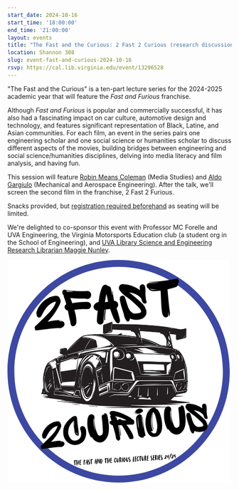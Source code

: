 ```yaml
---
start_date: 2024-10-16
start_time: '18:00:00'
end_time: '21:00:00'
layout: events
title: "The Fast and the Curious: 2 Fast 2 Curious (research discussion & movie screening)"
location: Shannon 308
slug: event-fast-and-curious-2024-10-16
rsvp: https://cal.lib.virginia.edu/event/13296528
---
```


"The Fast and the Curious" is a ten-part lecture series for the 2024-2025 academic year that will feature the *Fast and Furious* franchise. 

Although *Fast and Furious* is popular and commercially successful, it has also had a fascinating impact on car culture, automotive design and technology, and features significant representation of Black, Latine, and Asian communities. For each film, an event in the series pairs one engineering scholar and one social science or humanities scholar to discuss different aspects of the movies, building bridges between engineering and social science/humanities disciplines, delving into media literacy and film analysis, and having fun.

This session will feature [Robin Means Coleman](https://mediastudies.as.virginia.edu/people/robin-means-coleman) (Media Studies) and [Aldo Gargiulo](https://postdoc.virginia.edu/postdoc-directory/aldo-gargiulo) (Mechanical and Aerospace Engineering). After the talk, we'll screen the second film in the franchise, 2 Fast 2 Furious.  

Snacks provided, but [registration required beforehand](https://cal.lib.virginia.edu/event/13296528) as seating will be limited.

We're delighted to co-sponsor this event with Professor MC Forelle and UVA Engineering, the Virginia Motorsports Education club (a student org in the School of Engineering), and [UVA Library Science and Engineering Research Librarian Maggie Nunley](https://library.virginia.edu/staff/mn3fa).

![Banner image for the Fast and the Curious events series, showing a bright pink sports racing car, the event series title written in white graffiti-style font, and the same information listed in this webpage above](/assets/post-media/events-images/2024-10-16-the-fast-and-the-curious-logo.png)
